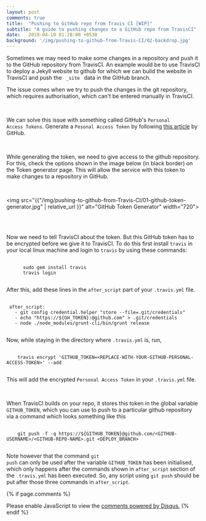 ```yaml
---
layout: post
comments: true
title:  "Pushing to GitHub repo from Travis CI [WIP]"
subtitle: "A guide to pushing changes to a GitHub repo from TravisCI"
date:   2019-04-10 01:28:00 +0530
background: '/img/pushing-to-github-from-Travis-CI/02-backdrop.jpg'
---
```


<script src="{{ "/assets/js/prism.js" | prepend: site.baseurl | prepend: site.url }}"></script>

<p>
Sometimes we may need to make some changes in a repository and push
it to the GitHub repository from TravisCI. An example would be to use TravisCI
to deploy a Jekyll website to github for which we can
build the website in TravisCI and push the <code> &#95;site </code>
data in the GitHub branch.

<br>

The issue comes when we try to push the changes in the git repository,
which requires authorisation, which can't be entered manually in TravisCI.

<br>

We can solve this issue with something called GitHub's
<code>Personal Access Tokens</code>. Generate a <code>Pesonal Access Token</code>
by following
<a target="_blank" rel="noopener noreferrer" href="https://help.github.com/en/articles/creating-a-personal-access-token-for-the-command-line">this article</a>
by GitHub.

<br>

While generating the token, we need to give access to the github repository.
For this, check the options shown in the image below (in black border) on the
Token generator page. This will allow the service with this token to make
changes to a repository in GitHub.

<br>

<img src="{{"/img/pushing-to-github-from-Travis-CI/01-github-token-generator.jpg" | relative_url }}" alt="GitHub Token Generator" width="720">

<br>
<br>


Now we need to tell TravisCI about the token. But this GitHub token
has to be encrypted before we give it to TravisCI. To do this first
install <code>travis</code> in your local linux machine and login to
<code>travis</code> by using these commands:
<pre>
  <code class="language-bash">
      sudo gem install travis
      travis login
  </code>
</pre>

After this, add these lines in the <code>after_script</code> part of your
<code>.travis.yml</code> file.

<pre>
  <code class="language-yaml">
 after_script:
   - git config credential.helper "store --file=.git/credentials"
   - echo "https://${GH_TOKEN}:@github.com" > .git/credentials
   - node ./node_modules/grunt-cli/bin/grunt release
  </code>
</pre>

Now, while staying in the directory where <code>.travis.yml</code> is,
run,

<pre>
  <code class="language-bash">
    travis encrypt 'GITHUB_TOKEN=&lt;REPLACE-WITH-YOUR-GITHUB-PERSONAL-ACCESS-TOKEN&gt;' --add
  </code>
</pre>

This will add the encrypted <code>Personal Access Token</code> in
your <code>.travis.yml</code> file.

<br>

When TravisCI builds on your repo, it stores this token in the global
variable <code class="language-bash">GITHUB_TOKEN</code>, which you can
use to push to a particular github repository via a command which looks
something like this

<pre>
  <code class="language-bash">
    git push -f -q https://${GITHUB_TOKEN}@github.com/&lt;GITHUB-USERNAME&GT;/&lt;GITHUB-REPO-NAME&gt;.git &lt;DEPLOY_BRANCH&gt;
  </code>
</pre>

Note however that the command <code class="language-bash">git push</code>
can only be used after the variable <code class="language-bash">GITHUB_TOKEN</code>
has been initialised, which only happens after the commands shown in
<code>after_script</code> section of the <code>.travis.yml</code> has
been executed. So, any script using <code class="language-bash">git push</code>
should be put after those three commands in <code>after_script</code>.
</p>




{% if page.comments %}
<div id="disqus_thread"></div>
<script>
    /**
     *  RECOMMENDED CONFIGURATION VARIABLES: EDIT AND UNCOMMENT THE SECTION BELOW TO INSERT DYNAMIC VALUES FROM YOUR PLATFORM OR CMS.
     *  LEARN WHY DEFINING THESE VARIABLES IS IMPORTANT: https://disqus.com/admin/universalcode/#configuration-variables
     */
    /*
    var disqus_config = function () {
        this.page.url = PAGE_URL;  // Replace PAGE_URL with your page's canonical URL variable
        this.page.identifier = PAGE_IDENTIFIER; // Replace PAGE_IDENTIFIER with your page's unique identifier variable
    };
    */
    (function() {  // REQUIRED CONFIGURATION VARIABLE: EDIT THE SHORTNAME BELOW
        var d = document, s = d.createElement('script');

        s.src = 'https://amanabt.disqus.com/embed.js';  // IMPORTANT: Replace EXAMPLE with your forum shortname!

        s.setAttribute('data-timestamp', +new Date());
        (d.head || d.body).appendChild(s);
    })();
</script>
<noscript>Please enable JavaScript to view the <a href="https://disqus.com/?ref_noscript" rel="nofollow">comments powered by Disqus.</a></noscript>
{% endif %}
